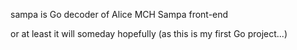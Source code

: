 sampa is Go decoder of Alice MCH Sampa front-end

or at least it will someday hopefully (as this is my first Go project...)
